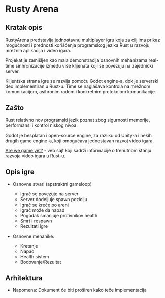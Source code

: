 # Rusty Arena

## Kratak opis

RustyArena predstavlja jednostavnu multiplayer igru koja za cilj ima prikaz mogućnosti i prednosti korišćenja programskog jezika Rust u razvoju mrežnih aplikacija i video igara.

Projekat je zamišljen kao mala demonstracija osnovnih mehanizama real-time sinhronizacije između više klijenata koji se povezuju na zajednički server.

Klijentska strana igre se razvija pomoću Godot engine-a, dok je serverski deo implementiran u Rust-u. Time se naglašava kontrola na mrežnom komunikacijom, asihronim radom i konkretnim protokolom komunikacije.

## Zašto

Rust relativno nov programski jezik poznat zbog sigurnosti memorije, performansi i kontrol niskog nivoa. 

Godot je besplatan i open-source engine, za razliku od Unity-a i nekih drugih game engine-a, koji omogućava jednostavan razvoj video igara.

[Are we game yet?](https://arewegameyet.rs) - veb sajt koji sadrži informacije o trenutnom stanju razvoja video igara u Rust-u. 

## Opis igre

- Osnovne stvari (apstraktni gameloop)
    - Igrač se povezuje na server
    - Server dodeljuje spawn poziciju
    - Igrač se kreće po areni
    - Igrač može da napad
    - Pogodak smanjuje protivnikov health
    - Smrt i respawn 
    - Rezultati igre

- Osnovne mehanike:
    - Kretanje
    - Napad
    - Health sistem
    - Bodovanje/Rezultat

## Arhitektura



- Napomena: Dokument će biti proširen kako teče implementacija